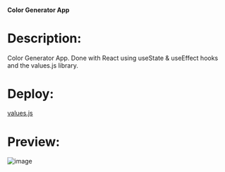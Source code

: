 #### Color Generator App

# Description:
Color Generator App. Done with React using useState & useEffect hooks and the values.js library.

# Deploy:
[values.js](https://github.com/noeldelgado/values.js)

# Preview: 
![image](https://github.com/JoanMaGam/color-generator/assets/122151033/11cf8ea2-1b6b-45fb-a792-188c07e78fd9)

